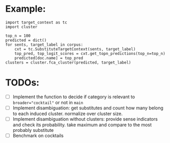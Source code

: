 # Example:
```
import target_context as tc
import cluster

top_n = 100
predicted = dict()
for sents, target_label in corpus:
    cxt = tc.SubstituteTargetContext(sents, target_label)
    top_pred, top_logit_scores = cxt.get_topn_predictions(top_n=top_n)
    predicted[doc.name] = top_pred
clusters = cluster.fca_cluster(predicted, target_label)
```

# TODOs:

- [ ] Implement the function to decide if category is relevant to `broader="cocktail"` or not in `main`
- [ ] Implement disambiguation: get substitutes and count how many belong to each induced cluster. normalize over cluster size.
- [ ] Implement disambiguation without clusters: provide sense indicators and check its probability. take maximum and compare to the most probably substitute
- [ ] Benchmark on cocktails
